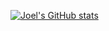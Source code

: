 [![Joel's GitHub stats](https://github-readme-stats.vercel.app/api?username=joel-vgw&show_icons=true&theme=radical )](https://github.com/joel-vgw/github-readme-stats)

